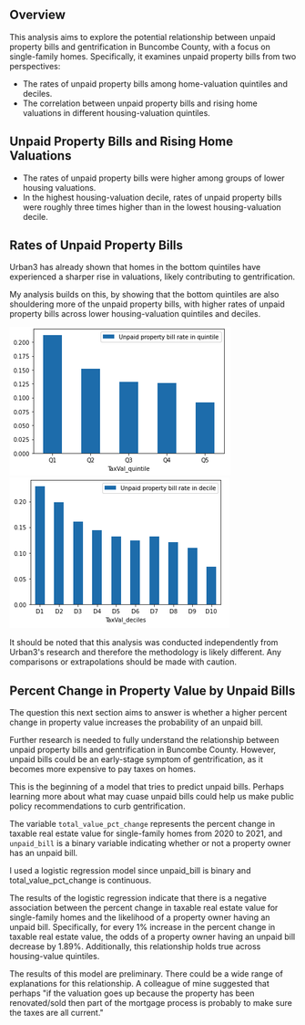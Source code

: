 ## Overview

This analysis aims to explore the potential relationship between unpaid property bills and gentrification in Buncombe County, with a focus on single-family homes. Specifically, it examines unpaid property bills from two perspectives:

- The rates of unpaid property bills among home-valuation quintiles and deciles.
- The correlation between unpaid property bills and rising home valuations in different housing-valuation quintiles.
## Unpaid Property Bills and Rising Home Valuations

- The rates of unpaid property bills were higher among groups of lower housing valuations.
- In the highest housing-valuation decile, rates of unpaid property bills were roughly three times higher than in the lowest housing-valuation decile.
## Rates of Unpaid Property Bills

Urban3 has already shown that homes in the bottom quintiles have experienced a sharper rise in valuations, likely contributing to gentrification. 

My analysis builds on this, by showing that the bottom quintiles are also shouldering more of the unpaid property bills, with higher rates of unpaid property bills across lower housing-valuation quintiles and deciles.

![quintiles](images/quintile_unpaid_bill_plot1.png)
![deciles](images/decile_unpaid_bill_polt1.png)

It should be noted that this analysis was conducted independently from Urban3's research and therefore the methodology is likely different. Any comparisons or extrapolations should be made with caution.
## Percent Change in Property Value by Unpaid Bills

The question this next section aims to answer is whether a higher percent change in property value increases the probability of an unpaid bill.

Further research is needed to fully understand the relationship between unpaid property bills and gentrification in Buncombe County. However, unpaid bills could be an early-stage symptom of gentrification, as it becomes more expensive to pay taxes on homes.

This is the beginning of a model that tries to predict unpaid bills. Perhaps learning more about what may cuase unpaid bills could help us make public policy recommendations to curb gentrification.

The variable `total_value_pct_change` represents the percent change in taxable real estate value for single-family homes from 2020 to 2021, and `unpaid_bill` is a binary variable indicating whether or not a property owner has an unpaid bill.

I used a logistic regression model since unpaid_bill is binary and total_value_pct_change is continuous.

The results of the logistic regression indicate that there is a negative association between the percent change in taxable real estate value for single-family homes and the likelihood of a property owner having an unpaid bill. Specifically, for every 1% increase in the percent change in taxable real estate value, the odds of a property owner having an unpaid bill decrease by 1.89%. Additionally, this relationship holds true across housing-value quintiles.

The results of this model are preliminary. There could be a wide range of explanations for this relationship. A colleague of mine suggested that perhaps "if the valuation goes up because the property has been renovated/sold then part of the mortgage process is probably to make sure the taxes are all current."